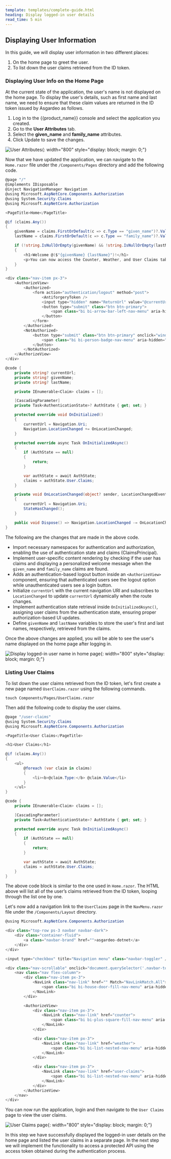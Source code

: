 ```yaml
---
template: templates/complete-guide.html
heading: Display logged-in user details
read_time: 5 min
---
```


## Displaying User Information

In this guide, we will display user information in two different places:

1. On the home page to greet the user.
2. To list down the user claims retrieved from the ID token.

### Displaying User Info on the Home Page

At the current state of the application, the user's name is not displayed on the home page. To display the user's details, such as first name and last name, we need to ensure that these claim values are returned in the ID token issued by Asgardeo as follows.

1. Log in to the {{product_name}} console and select the application you created.
2. Go to the **User Attributes** tab.
3. Select the **given_name** and **family_name** attributes.
4. Click Update to save the changes.

![User Attributes]({{base_path}}/complete-guides/dotnet/assets/img/image9.png){: width="800" style="display: block; margin: 0;"}


Now that we have updated the application, we can navigate to the `Home.razor` file under the `/Components/Pages` directory and add the following code.

```csharp title="Home.razor" hl_lines="5-6 10-20 29 42-46 57-66"
@page "/"
@implements IDisposable
@inject NavigationManager Navigation
@using Microsoft.AspNetCore.Components.Authorization
@using System.Security.Claims
@using Microsoft.AspNetCore.Authorization

<PageTitle>Home</PageTitle>

@if (claims.Any())
{
    givenName = claims.FirstOrDefault(c => c.Type == "given_name")?.Value;
    lastName = claims.FirstOrDefault(c => c.Type == "family_name")?.Value;

    if (!string.IsNullOrEmpty(givenName) && !string.IsNullOrEmpty(lastName))
    {
        <h1>Welcome @($"{givenName} {lastName}")!</h1>
        <p>You can now access the Counter, Weather, and User Claims tab.</p>
    }
}

<div class="nav-item px-3">
    <AuthorizeView>
        <Authorized>
            <form action="authentication/logout" method="post">
                <AntiforgeryToken />
                <input type="hidden" name="ReturnUrl" value="@currentUrl" />
                <button type="submit" class="btn btn-primary">
                    <span class="bi bi-arrow-bar-left-nav-menu" aria-hidden="true"></span> Logout @($"{givenName} {lastName}")
                </button>
            </form>
        </Authorized>
        <NotAuthorized>
            <button type="submit" class="btn btn-primary" onclick="window.location.href='/authentication/login';">
                <span class="bi bi-person-badge-nav-menu" aria-hidden="true"></span> Login
            </button>
        </NotAuthorized>
    </AuthorizeView>
</div>

@code {
    private string? currentUrl;
    private string? givenName;
    private string? lastName;

    private IEnumerable<Claim> claims = [];

    [CascadingParameter]
    private Task<AuthenticationState>? AuthState { get; set; }

    protected override void OnInitialized()
    {
        currentUrl = Navigation.Uri;
        Navigation.LocationChanged += OnLocationChanged;
    }

    protected override async Task OnInitializedAsync()
    {
        if (AuthState == null)
        {
            return;
        }

        var authState = await AuthState;
        claims = authState.User.Claims;
    }

    private void OnLocationChanged(object? sender, LocationChangedEventArgs e)
    {
        currentUrl = Navigation.Uri;
        StateHasChanged();
    }

    public void Dispose() => Navigation.LocationChanged -= OnLocationChanged;
}

```

The following are the changes that are made in the above code.

- Import necessary namespaces for authentication and authorization, enabling the use of authentication state and claims (ClaimsPrincipal).
- Implement user-specific content rendering by checking if the user has claims and displaying a personalized welcome message when the `given_name` and `family_name` claims are found.
- Adds an authentication-based logout button inside an `<AuthorizeView>` component, ensuring that authenticated users see the logout option while unauthenticated users see a login button.
- Initialize `currentUrl` with the current navigation URI and subscribes to `LocationChanged` to update `currentUrl` dynamically when the route changes.
- Implement authentication state retrieval inside `OnInitializedAsync()`, assigning user claims from the authentication state, ensuring proper authorization-based UI updates.
- Define `givenName` and `lastName` variables to store the user's first and last names, respectively, retrieved from the claims.

Once the above changes are applied, you will be able to see the user's name displayed on the home page after logging in.

![Display logged-in user name in home page]({{base_path}}/complete-guides/dotnet/assets/img/image10.png){: width="800" style="display: block; margin: 0;"}

### Listing User Claims

To list down the user claims retrieved from the ID token, let's first create a new page named `UserClaims.razor` using the following commands.

```shell
touch Components/Pages/UserClaims.razor
```

Then add the following code to display the user claims.

```csharp title="UserClaims.razor"
@page "/user-claims"
@using System.Security.Claims
@using Microsoft.AspNetCore.Components.Authorization

<PageTitle>User Claims</PageTitle>

<h1>User Claims</h1>

@if (claims.Any())
{
    <ul>
        @foreach (var claim in claims)
        {
            <li><b>@claim.Type:</b> @claim.Value</li>
        }
    </ul>
}

@code {
    private IEnumerable<Claim> claims = [];

    [CascadingParameter]
    private Task<AuthenticationState>? AuthState { get; set; }

    protected override async Task OnInitializedAsync()
    {
        if (AuthState == null)
        {
            return;
        }

        var authState = await AuthState;
        claims = authState.User.Claims;
    }
}
```

The above code block is similar to the one used in `Home.razor`. The HTML above will list all of the user’s claims retrieved from the ID token, looping through the list one by one.

Let's now add a navigation link to the `UserClaims` page in the `NavMenu.razor` file under the `/Components/Layout` directory.

```csharp title="NavMenu.razor" hl_lines="32-36"
@using Microsoft.AspNetCore.Components.Authorization

<div class="top-row ps-3 navbar navbar-dark">
    <div class="container-fluid">
        <a class="navbar-brand" href="">asgardeo-dotnet</a>
    </div>
</div>

<input type="checkbox" title="Navigation menu" class="navbar-toggler" />

<div class="nav-scrollable" onclick="document.querySelector('.navbar-toggler').click()">
    <nav class="nav flex-column">
        <div class="nav-item px-3">
            <NavLink class="nav-link" href="" Match="NavLinkMatch.All">
                <span class="bi bi-house-door-fill-nav-menu" aria-hidden="true"></span> Home
            </NavLink>
        </div>

        <AuthorizeView>
            <div class="nav-item px-3">
                <NavLink class="nav-link" href="counter">
                    <span class="bi bi-plus-square-fill-nav-menu" aria-hidden="true"></span> Counter
                </NavLink>
            </div>

            <div class="nav-item px-3">
                <NavLink class="nav-link" href="weather">
                    <span class="bi bi-list-nested-nav-menu" aria-hidden="true"></span> Weather
                </NavLink>
            </div>

            <div class="nav-item px-3">
                <NavLink class="nav-link" href="user-claims">
                    <span class="bi bi-list-nested-nav-menu" aria-hidden="true"></span> User Claims
                </NavLink>
            </div>
        </AuthorizeView>
    </nav>
</div>

```

You can now run the application, login and then navigate to the `User Claims` page to view the user claims.

![User Claims page]({{base_path}}/complete-guides/dotnet/assets/img/image11.png){: width="800" style="display: block; margin: 0;"}

In this step we have successfully displayed the logged-in user details on the home page and listed the user claims in a separate page. In the next step we will implement the functionality to access a protected API using the access token obtained during the authentication process.
